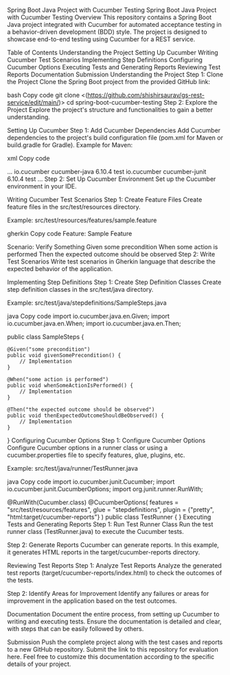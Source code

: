 Spring Boot Java Project with Cucumber Testing
Spring Boot Java Project with Cucumber Testing
Overview
This repository contains a Spring Boot Java project integrated with Cucumber for automated acceptance testing in a behavior-driven development (BDD) style. The project is designed to showcase end-to-end testing using Cucumber for a REST service.

Table of Contents
Understanding the Project
Setting Up Cucumber
Writing Cucumber Test Scenarios
Implementing Step Definitions
Configuring Cucumber Options
Executing Tests and Generating Reports
Reviewing Test Reports
Documentation
Submission
Understanding the Project
Step 1: Clone the Project
Clone the Spring Boot project from the provided GitHub link:

bash
Copy code
git clone <(https://github.com/shishirsaurav/gs-rest-service/edit/main/)>
cd spring-boot-cucumber-testing
Step 2: Explore the Project
Explore the project's structure and functionalities to gain a better understanding.

Setting Up Cucumber
Step 1: Add Cucumber Dependencies
Add Cucumber dependencies to the project's build configuration file (pom.xml for Maven or build.gradle for Gradle). Example for Maven:

xml
Copy code
<!-- Add Cucumber dependencies -->
<dependencies>
    ...
    <dependency>
        <groupId>io.cucumber</groupId>
        <artifactId>cucumber-java</artifactId>
        <version>6.10.4</version>
        <scope>test</scope>
    </dependency>
    <dependency>
        <groupId>io.cucumber</groupId>
        <artifactId>cucumber-junit</artifactId>
        <version>6.10.4</version>
        <scope>test</scope>
    </dependency>
    ...
</dependencies>
Step 2: Set Up Cucumber Environment
Set up the Cucumber environment in your IDE.

Writing Cucumber Test Scenarios
Step 1: Create Feature Files
Create feature files in the src/test/resources directory.

Example: src/test/resources/features/sample.feature

gherkin
Copy code
Feature: Sample Feature

  Scenario: Verify Something
    Given some precondition
    When some action is performed
    Then the expected outcome should be observed
Step 2: Write Test Scenarios
Write test scenarios in Gherkin language that describe the expected behavior of the application.

Implementing Step Definitions
Step 1: Create Step Definition Classes
Create step definition classes in the src/test/java directory.

Example: src/test/java/stepdefinitions/SampleSteps.java

java
Copy code
import io.cucumber.java.en.Given;
import io.cucumber.java.en.When;
import io.cucumber.java.en.Then;

public class SampleSteps {

    @Given("some precondition")
    public void givenSomePrecondition() {
        // Implementation
    }

    @When("some action is performed")
    public void whenSomeActionIsPerformed() {
        // Implementation
    }

    @Then("the expected outcome should be observed")
    public void thenExpectedOutcomeShouldBeObserved() {
        // Implementation
    }
}
Configuring Cucumber Options
Step 1: Configure Cucumber Options
Configure Cucumber options in a runner class or using a cucumber.properties file to specify features, glue, plugins, etc.

Example: src/test/java/runner/TestRunner.java

java
Copy code
import io.cucumber.junit.Cucumber;
import io.cucumber.junit.CucumberOptions;
import org.junit.runner.RunWith;

@RunWith(Cucumber.class)
@CucumberOptions(
        features = "src/test/resources/features",
        glue = "stepdefinitions",
        plugin = {"pretty", "html:target/cucumber-reports"}
)
public class TestRunner {
}
Executing Tests and Generating Reports
Step 1: Run Test Runner Class
Run the test runner class (TestRunner.java) to execute the Cucumber tests.

Step 2: Generate Reports
Cucumber can generate reports. In this example, it generates HTML reports in the target/cucumber-reports directory.

Reviewing Test Reports
Step 1: Analyze Test Reports
Analyze the generated test reports (target/cucumber-reports/index.html) to check the outcomes of the tests.

Step 2: Identify Areas for Improvement
Identify any failures or areas for improvement in the application based on the test outcomes.

Documentation
Document the entire process, from setting up Cucumber to writing and executing tests. Ensure the documentation is detailed and clear, with steps that can be easily followed by others.

Submission
Push the complete project along with the test cases and reports to a new GitHub repository.
Submit the link to this repository for evaluation here.
Feel free to customize this documentation according to the specific details of your project.
